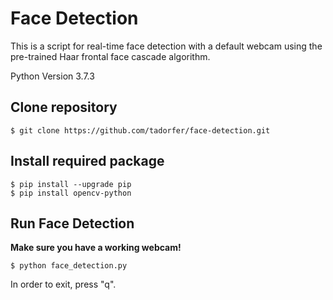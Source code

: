 # Face Detection

This is a script for real-time face detection with a default webcam using the pre-trained Haar frontal face cascade algorithm.

Python Version 3.7.3


## Clone repository

```
$ git clone https://github.com/tadorfer/face-detection.git
```


## Install required package

```
$ pip install --upgrade pip
$ pip install opencv-python
```


## Run Face Detection

**Make sure you have a working webcam!**

```
$ python face_detection.py
```

In order to exit, press "q".
